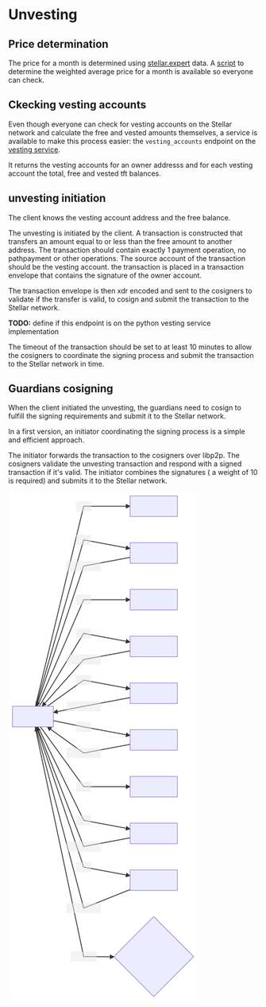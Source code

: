 # Unvesting

## Price determination

The price for a month is determined using [stellar.expert](https://stellar.expert) data.
A [script](../../scrips/info/stellarexpert/tftprice.py) to determine the weighted average price for a month is available so everyone can check.

## Ckecking vesting accounts

Even though everyone can check for vesting accounts on the Stellar network and calculate the free and vested amounts themselves, a service is available to make this process easier: the `vesting_accounts` endpoint on the [vesting service](../../ThreeBotPackages/vesting_service/readme.md).

It returns the vesting accounts for an owner addresss and for each vesting account the total, free and vested tft balances.

## unvesting initiation

The client knows the vesting account address and the free balance.

The unvesting is initiated by the client. A transaction is constructed that transfers an amount equal to or less than the free amount to another address. The transaction should contain exactly 1 payment operation, no pathpayment or other operations. The source account of the transaction should be the vesting account. the transaction is placed in a transaction envelope that contains the signature of the owner account.

The transaction envelope is then xdr encoded and sent to the cosigners to validate if the transfer is valid, to cosign and submit the transaction to the Stellar network.

**TODO:** define if this endpoint is on the python vesting service implementation

The timeout of the transaction should be set to at least 10 minutes to allow the cosigners to coordinate the signing process and submit the transaction to the Stellar network in time.

## Guardians cosigning

When the client initiated the unvesting, the guardians need to cosign to fulfill the signing requirements and submit it to the Stellar network.

In a first version, an initiator coordinating the signing process is a simple and efficient approach.

The initiator forwards the transaction to the cosigners over libp2p. The cosigners validate the unvesting transaction and respond with a signed transaction if it's valid.
The initiator combines the signatures ( a weight of 10 is required) and submits it to the Stellar network.

![Cosigning graph](cosigning.svg)
